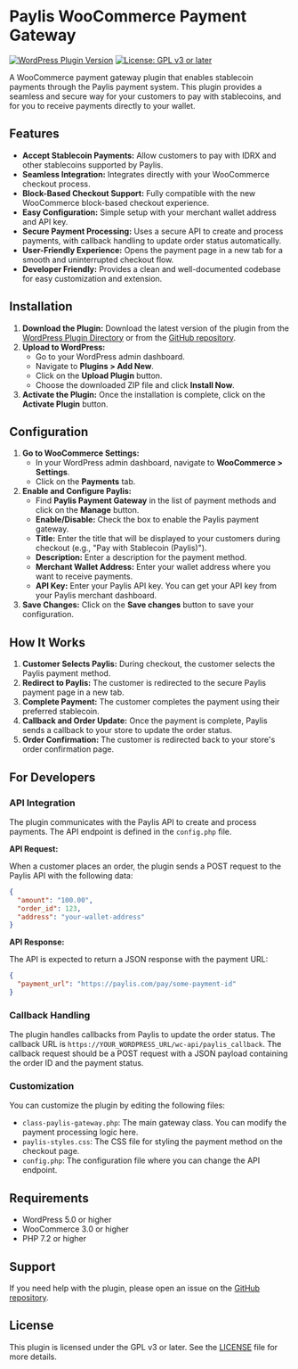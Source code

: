 # Paylis WooCommerce Payment Gateway

[![WordPress Plugin Version](https://img.shields.io/wordpress/plugin/v/paylis-payment-gateway.svg)](https://wordpress.org/plugins/paylis-payment-gateway/)
[![License: GPL v3 or later](https://img.shields.io/badge/License-GPL%20v3%20or%20later-blue.svg)](https://www.gnu.org/licenses/gpl-3.0.html)

A WooCommerce payment gateway plugin that enables stablecoin payments through the Paylis payment system. This plugin provides a seamless and secure way for your customers to pay with stablecoins, and for you to receive payments directly to your wallet.

## Features

- **Accept Stablecoin Payments:** Allow customers to pay with IDRX and other stablecoins supported by Paylis.
- **Seamless Integration:** Integrates directly with your WooCommerce checkout process.
- **Block-Based Checkout Support:** Fully compatible with the new WooCommerce block-based checkout experience.
- **Easy Configuration:** Simple setup with your merchant wallet address and API key.
- **Secure Payment Processing:** Uses a secure API to create and process payments, with callback handling to update order status automatically.
- **User-Friendly Experience:** Opens the payment page in a new tab for a smooth and uninterrupted checkout flow.
- **Developer Friendly:** Provides a clean and well-documented codebase for easy customization and extension.

## Installation

1.  **Download the Plugin:** Download the latest version of the plugin from the [WordPress Plugin Directory](https://wordpress.org/plugins/paylis-payment-gateway/) or from the [GitHub repository](https://github.com/fahmixls/paylis-woocomerce-payment-gateway).
2.  **Upload to WordPress:**
    - Go to your WordPress admin dashboard.
    - Navigate to **Plugins > Add New**.
    - Click on the **Upload Plugin** button.
    - Choose the downloaded ZIP file and click **Install Now**.
3.  **Activate the Plugin:** Once the installation is complete, click on the **Activate Plugin** button.

## Configuration

1.  **Go to WooCommerce Settings:**
    - In your WordPress admin dashboard, navigate to **WooCommerce > Settings**.
    - Click on the **Payments** tab.
2.  **Enable and Configure Paylis:**
    - Find **Paylis Payment Gateway** in the list of payment methods and click on the **Manage** button.
    - **Enable/Disable:** Check the box to enable the Paylis payment gateway.
    - **Title:** Enter the title that will be displayed to your customers during checkout (e.g., "Pay with Stablecoin (Paylis)").
    - **Description:** Enter a description for the payment method.
    - **Merchant Wallet Address:** Enter your wallet address where you want to receive payments.
    - **API Key:** Enter your Paylis API key. You can get your API key from your Paylis merchant dashboard.
3.  **Save Changes:** Click on the **Save changes** button to save your configuration.

## How It Works

1.  **Customer Selects Paylis:** During checkout, the customer selects the Paylis payment method.
2.  **Redirect to Paylis:** The customer is redirected to the secure Paylis payment page in a new tab.
3.  **Complete Payment:** The customer completes the payment using their preferred stablecoin.
4.  **Callback and Order Update:** Once the payment is complete, Paylis sends a callback to your store to update the order status.
5.  **Order Confirmation:** The customer is redirected back to your store's order confirmation page.

## For Developers

### API Integration

The plugin communicates with the Paylis API to create and process payments. The API endpoint is defined in the `config.php` file.

**API Request:**

When a customer places an order, the plugin sends a POST request to the Paylis API with the following data:

```json
{
  "amount": "100.00",
  "order_id": 123,
  "address": "your-wallet-address"
}
```

**API Response:**

The API is expected to return a JSON response with the payment URL:

```json
{
  "payment_url": "https://paylis.com/pay/some-payment-id"
}
```

### Callback Handling

The plugin handles callbacks from Paylis to update the order status. The callback URL is `https://YOUR_WORDPRESS_URL/wc-api/paylis_callback`. The callback request should be a POST request with a JSON payload containing the order ID and the payment status.

### Customization

You can customize the plugin by editing the following files:

- `class-paylis-gateway.php`: The main gateway class. You can modify the payment processing logic here.
- `paylis-styles.css`: The CSS file for styling the payment method on the checkout page.
- `config.php`: The configuration file where you can change the API endpoint.

## Requirements

- WordPress 5.0 or higher
- WooCommerce 3.0 or higher
- PHP 7.2 or higher

## Support

If you need help with the plugin, please open an issue on the [GitHub repository](https://github.com/fahmixls/paylis-woocomerce-payment-gateway/issues).

## License

This plugin is licensed under the GPL v3 or later. See the [LICENSE](https://www.gnu.org/licenses/gpl-3.0.html) file for more details.
